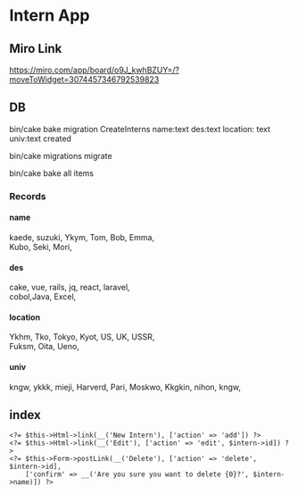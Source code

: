 # Intern App
## Miro Link
https://miro.com/app/board/o9J_kwhBZUY=/?moveToWidget=3074457346792539823
## DB
bin/cake bake migration CreateInterns
name:text des:text location: text univ:text created

bin/cake migrations migrate

bin/cake bake all items

### Records
#### name
kaede, suzuki, Ykym, Tom, Bob, Emma,  
Kubo, Seki, Mori,  
#### des
cake, vue, rails, jq, react, laravel,  
cobol,Java, Excel,  
#### location
Ykhm, Tko, Tokyo, Kyot, US, UK, USSR,  
Fuksm, Oita, Ueno,  
#### univ
kngw, ykkk, mieji, Harverd, Pari, Moskwo,
Kkgkin, nihon, kngw,

## index
```
<?= $this->Html->link(__('New Intern'), ['action' => 'add']) ?>
<?= $this->Html->link(__('Edit'), ['action' => 'edit', $intern->id]) ?>
<?= $this->Form->postLink(__('Delete'), ['action' => 'delete', $intern->id], 
    ['confirm' => __('Are you sure you want to delete {0}?', $intern->name)]) ?>
```
